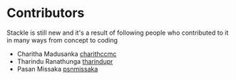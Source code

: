 # Contributors
Stackle is still new and it's a result of following people who contributed to it in many ways from concept to coding  
* Charitha Madusanka [charithccmc](https://github.com/charithccmc)
* Tharindu Ranathunga [tharindupr](https://github.com/tharindupr)
* Pasan Missaka [psnmissaka](https://github.com/psnmissaka)
